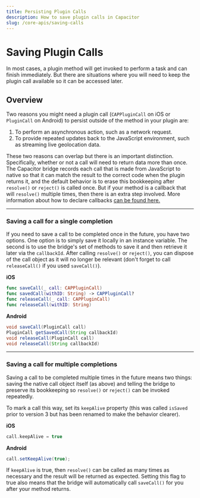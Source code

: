```yaml
---
title: Persisting Plugin Calls
description: How to save plugin calls in Capacitor
slug: /core-apis/saving-calls
---
```


# Saving Plugin Calls

In most cases, a plugin method will get invoked to perform a task and can finish immediately. But there are situations where you will need to keep the plugin call available so it can be accessed later.

## Overview

Two reasons you might need a plugin call (`CAPPluginCall` on iOS or `PluginCall` on Android) to persist outside of the method in your plugin are:

1. To perform an asynchronous action, such as a network request.
2. To provide repeated updates back to the JavaScript environment, such as streaming live geolocation data.

These two reasons can overlap but there is an important distinction. Specifically, whether or not a call will need to return data more than once. The Capacitor bridge records each call that is made from JavaScript to native so that it can match the result to the correct code when the plugin returns it, and the default behavior is to erase this bookkeeping after `resolve()` or `reject()` is called once. But if your method is a callback that will `resolve()` multiple times, then there is an extra step involved. More information about how to declare callbacks [can be found here.](/docs/plugins/method-types)

---

### Saving a call for a single completion

If you need to save a call to be completed once in the future, you have two options. One option is to simply save it locally in an instance variable. The second is to use the bridge's set of methods to save it and then retrieve it later via the `callbackId`. After calling `resolve()` or `reject()`, you can dispose of the call object as it will no longer be relevant (don't forget to call `releaseCall()` if you used `saveCall()`).

**iOS**

```swift
func saveCall(_ call: CAPPluginCall)
func savedCall(withID: String) -> CAPPluginCall?
func releaseCall(_ call: CAPPluginCall)
func releaseCall(withID: String)
```

**Android**

```java
void saveCall(PluginCall call)
PluginCall getSavedCall(String callbackId)
void releaseCall(PluginCall call)
void releaseCall(String callbackId)
```

---

### Saving a call for multiple completions

Saving a call to be completed multiple times in the future means two things: saving the native call object itself (as above) and telling the bridge to preserve its bookkeeping so `resolve()` or `reject()` can be invoked repeatedly.

To mark a call this way, set its `keepAlive` property (this was called `isSaved` prior to version 3 but has been renamed to make the behavior clearer).

**iOS**

```swift
call.keepAlive = true
```

**Android**

```java
call.setKeepAlive(true);
```

If `keepAlive` is true, then `resolve()` can be called as many times as necessary and the result will be returned as expected. Setting this flag to true also means that the bridge will automatically call `saveCall()` for you after your method returns.
